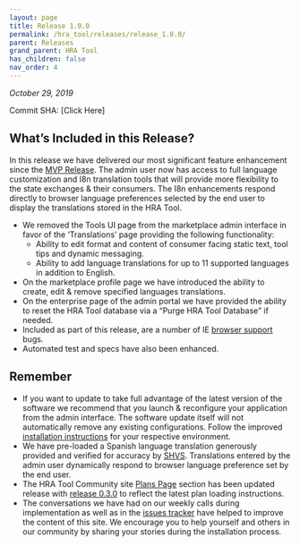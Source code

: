 ```yaml
---
layout: page
title: Release 1.0.0
permalink: /hra_tool/releases/release_1.0.0/
parent: Releases
grand_parent: HRA Tool
has_children: false
nav_order: 4
---
```


_October 29, 2019_

Commit SHA: [Click Here]

## What’s Included in this Release?

In this release we have delivered our most significant feature enhancement since the [MVP Release](https://ideacrew.github.io/hra_calculator/hra_tool/releases/mvp_release/). The admin user now has access to full language customization and I8n translation tools that will provide more flexibility to the state exchanges & their consumers. The I8n enhancements respond directly to browser language preferences selected by the end user to display the translations stored in the HRA Tool.  

- We removed the Tools UI page from the marketplace admin interface in favor of the ‘Translations’ page providing the following functionality:
  - Ability to edit format and content of consumer facing static text, tool tips and dynamic messaging. 
  - Ability to add language translations for up to 11 supported languages in addition to English. 
- On the marketplace profile page we have introduced the ability to create, edit & remove specified languages translations.
- On the enterprise page of the admin portal we have provided the ability to reset the HRA Tool database via a “Purge HRA Tool Database” if needed. 
- Included as part of this release, are a number of IE [browser support](https://ideacrew.github.io/hra_calculator/hra_tool/supported_browsers/) bugs.
- Automated test and specs have also been enhanced. 

## Remember 

- If you want to update to take full advantage of the latest version of the software we recommend that you launch & reconfigure your application from the admin interface. The software update itself will not automatically remove any existing configurations.  Follow the improved [installation instructions](https://ideacrew.github.io/hra_calculator/hra_tool/installation/) for your respective environment. 
- We have pre-loaded a Spanish language translation generously provided and verified for accuracy by [SHVS](https://www.shvs.org/about/). Translations entered by the admin user dynamically respond to browser language preference set by the end user. 
- The HRA Tool Community site [Plans Page](https://ideacrew.github.io/hra_calculator/hra_tool/configuration/#plans-page---import-plan-information) section has been updated release with [release 0.3.0](https://ideacrew.github.io/hra_calculator/hra_tool/releases/release_0.3.0/) to reflect the latest plan loading instructions. 
- The conversations we have had on our weekly calls during implementation as well as in the [issues tracker](https://github.com/ideacrew/hra_calculator/issues) have helped to improve the content of this site. We encourage you to help yourself and others in our community by sharing your stories during the installation process. 
